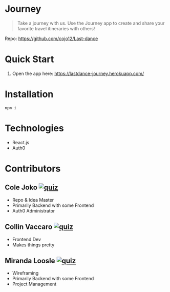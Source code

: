 # Journey
> Take a journey with us. Use the Journey app to create and share your favorite travel itineraries with others!

Repo: https://github.com/cojo12/Last-dance

# Quick Start
1. Open the app here: https://lastdance-journey.herokuapp.com/

# Installation
` npm i `

# Technologies
- React.js
- Auth0

# Contributors
## Cole Joko [![quiz](https://img.shields.io/badge/GitHub-Cole-black?logo=github&style=flat-square)](https://github.com/cojo12)
- Repo & Idea Master
- Primarily Backend with some Frontend
- Auth0 Administrator

## Collin Vaccaro [![quiz](https://img.shields.io/badge/GitHub-Collin-black?logo=github&style=flat-square)](https://github.com/vinnie00)
- Frontend Dev
- Makes things pretty

## Miranda Loosle [![quiz](https://img.shields.io/badge/GitHub-Mirandor-black?logo=github&style=flat-square)](https://github.com/Mirandor)
- Wireframing
- Primarily Backend with some Frontend
- Project Management
